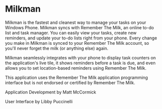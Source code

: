 Milkman
=======

Milkman is the fastest and cleanest way to manage your tasks on your Windows Phone. Milkman syncs with Remember The Milk, an online to-do list and task manager. You can easily view your tasks, create new reminders, and update your to-do lists right from your phone. Every change you make in Milkman is synced to your Remember The Milk account, so you'll never forget the milk (or anything else) again.

Milkman seamlessly integrates with your phone to display task counters on the application's live tile, it shows reminders before a task is due, and even allows you to set location-based reminders using Remember The Milk.

This application uses the Remember The Milk application programming interface but is not endorsed or certified by Remember The Milk.

Application Development by Matt McCormick

User Interface by Libby Puccinelli
